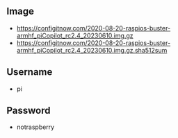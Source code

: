 ## Image
* https://configitnow.com/2020-08-20-raspios-buster-armhf_piCopilot_rc2.4_20230610.img.gz
* https://configitnow.com/2020-08-20-raspios-buster-armhf_piCopilot_rc2.4_20230610.img.gz.sha512sum

## Username
* pi

## Password
* notraspberry
